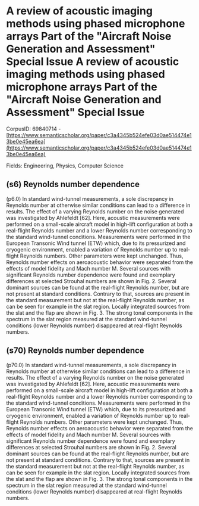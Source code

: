 # A review of acoustic imaging methods using phased microphone arrays Part of the "Aircraft Noise Generation and Assessment" Special Issue A review of acoustic imaging methods using phased microphone arrays Part of the "Aircraft Noise Generation and Assessment" Special Issue

CorpusID: 69840714 - [https://www.semanticscholar.org/paper/c3a4345b524efe03d0ae514474e13be0e45ea6ea](https://www.semanticscholar.org/paper/c3a4345b524efe03d0ae514474e13be0e45ea6ea)

Fields: Engineering, Physics, Computer Science

## (s6) Reynolds number dependence
(p6.0) In standard wind-tunnel measurements, a sole discrepancy in Reynolds number at otherwise similar conditions can lead to a difference in results. The effect of a varying Reynolds number on the noise generated was investigated by Ahlefeldt [62]. Here, acoustic measurements were performed on a small-scale aircraft model in high-lift configuration at both a real-flight Reynolds number and a lower Reynolds number corresponding to the standard wind-tunnel conditions. Measurements were performed in the European Transonic Wind tunnel (ETW) which, due to its pressurized and cryogenic environment, enabled a variation of Reynolds number up to real-flight Reynolds numbers. Other parameters were kept unchanged. Thus, Reynolds number effects on aeroacoustic behavior were separated from the effects of model fidelity and Mach number M. Several sources with significant Reynolds number dependence were found and exemplary differences at selected Strouhal numbers are shown in Fig. 2. Several dominant sources can be found at the real-flight Reynolds number, but are not present at standard conditions. Contrary to that, sources are present in the standard measurement but not at the real-flight Reynolds number, as can be seen for example in the slat region. Locally integrated sources from the slat and the flap are shown in Fig. 3. The strong tonal components in the spectrum in the slat region measured at the standard wind-tunnel conditions (lower Reynolds number) disappeared at real-flight Reynolds numbers.
## (s70) Reynolds number dependence
(p70.0) In standard wind-tunnel measurements, a sole discrepancy in Reynolds number at otherwise similar conditions can lead to a difference in results. The effect of a varying Reynolds number on the noise generated was investigated by Ahlefeldt [62]. Here, acoustic measurements were performed on a small-scale aircraft model in high-lift configuration at both a real-flight Reynolds number and a lower Reynolds number corresponding to the standard wind-tunnel conditions. Measurements were performed in the European Transonic Wind tunnel (ETW) which, due to its pressurized and cryogenic environment, enabled a variation of Reynolds number up to real-flight Reynolds numbers. Other parameters were kept unchanged. Thus, Reynolds number effects on aeroacoustic behavior were separated from the effects of model fidelity and Mach number M. Several sources with significant Reynolds number dependence were found and exemplary differences at selected Strouhal numbers are shown in Fig. 2. Several dominant sources can be found at the real-flight Reynolds number, but are not present at standard conditions. Contrary to that, sources are present in the standard measurement but not at the real-flight Reynolds number, as can be seen for example in the slat region. Locally integrated sources from the slat and the flap are shown in Fig. 3. The strong tonal components in the spectrum in the slat region measured at the standard wind-tunnel conditions (lower Reynolds number) disappeared at real-flight Reynolds numbers.
